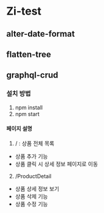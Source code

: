 # Zi-test


## alter-date-format

## flatten-tree


## graphql-crud

### 설치 방법
1. npm install
2. npm start

#### 페이지 설명

1. / : 상품 전체 목록
 - 상품 추가 기능
 - 상품 클릭 시 상세 정보 페이지로 이동

2. /ProductDetail
 - 상품 상세 정보 보기
 - 상품 삭제 기능
 - 상품 수정 기능